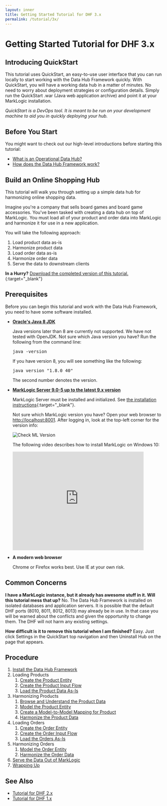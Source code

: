 ```yaml
---
layout: inner
title: Getting Started Tutorial for DHF 3.x
permalink: /tutorial/3x/
---
```


# Getting Started Tutorial for DHF 3.x

## Introducing QuickStart

This tutorial uses QuickStart, an easy-to-use user interface that you can run locally to start working with the Data Hub Framework quickly. With QuickStart, you will have a working data hub in a matter of minutes. No need to worry about deployment strategies or configuration details. Simply run the QuickStart .war (Java web application archive)  and point it at your MarkLogic installation.

_QuickStart is a DevOps tool. It is meant to be run on your development machine to aid you in quickly deploying your hub._

## Before You Start
You might want to check out our high-level introductions before starting this tutorial:

- [What is an Operational Data Hub?]({{site.baseurl}}/understanding/concepts/)
- [How does the Data Hub Framework work?]({{site.baseurl}}/understanding/how-it-works/)


## Build an Online Shopping Hub
This tutorial will walk you through setting up a simple data hub for harmonizing online shopping data.

Imagine you're a company that sells board games and board game accessories. You've been tasked with creating a data hub on top of MarkLogic. You must load all of your product and order data into MarkLogic and harmonize it for use in a new application.

You will take the following approach:

1. Load product data as-is
1. Harmonize product data
1. Load order data as-is
1. Harmonize order data
1. Serve the data to downstream clients

**In a Hurry?** [Download the completed version of this tutorial.](https://github.com/marklogic/marklogic-data-hub/tree/develop/examples/online-store){:target="_blank"}


## Prerequisites

Before you can begin this tutorial and work with the Data Hub Framework, you need to have some software installed.

- **[Oracle's Java 8 JDK](http://www.oracle.com/technetwork/java/javase/downloads/index.html)**

  Java versions later than 8 are currently not supported. We have not tested with OpenJDK. Not sure which Java version you have? Run the following from the command line:
  <pre class="cmdline">
  java -version
  </pre>
  If you have version 8, you will see something like the following:
  <pre class="cmdline">
  java version "1.8.0_40"
  </pre>
  The second number denotes the version.

- **[MarkLogic Server 9.0-5 up to the latest 9.x version](http://developer.marklogic.com/products/marklogic-server/9.0)**

  MarkLogic Server must be installed and initialized. See [the installation instructions](https://docs.marklogic.com/guide/installation){:target="_blank"}.

  Not sure which MarkLogic version you have? Open your web browser to [http://localhost:8001](http://localhost:8001). After logging in, look at the top-left corner for the version info:

  ![Check ML Version]({{site.baseurl}}/images/3x/ml-version-check.png)

  The following video describes how to install MarkLogic on Windows 10:
  <iframe width="420" height="315" src="https://www.youtube.com/embed/WaRi9HMtz5Q" frameborder="0" allowfullscreen></iframe>

- **A modern web browser**

  Chrome or Firefox works best. Use IE at your own risk.

## Common Concerns
**I have a MarkLogic instance, but it already has awesome stuff in it. Will this tutorial mess that up?**
No. The Data Hub Framework is installed on isolated databases and application servers. It is possible that the default DHF ports (8010, 8011, 8012, 8013) may already be in use. In that case you will be warned about the conflicts and given the opportunity to change them. The DHF will not harm any existing settings.

**How difficult is it to remove this tutorial when I am finished?**
Easy. Just click Settings in the QuickStart top navigation and then Uninstall Hub on the page that appears.

<!--- DHFPROD-646 TODO add navigation to the header/footer of tutorial pages to avoid having to click back to the TOC -->


## Procedure
1. [Install the Data Hub Framework]({{site.baseurl}}/tutorial/3x/install/)
1. Loading Products
   1. [Create the Product Entity]({{site.baseurl}}/tutorial/3x/create-product-entity/)
   1. [Create the Product Input Flow]({{site.baseurl}}/tutorial/3x/create-product-input-flow/)
   1. [Load the Product Data As-Is]({{site.baseurl}}/tutorial/3x/load-products-as-is/)
1. Harmonizing Products
   1. [Browse and Understand the Product Data]({{site.baseurl}}/tutorial/3x/browse-understand-product-data/)
   1. [Model the Product Entity]({{site.baseurl}}/tutorial/3x/modeling-product-entity/)
   1. [Create a Model-to-Model Mapping for Product]({{site.baseurl}}/tutorial/3x/mapping-product-entity/)
   1. [Harmonize the Product Data]({{site.baseurl}}/tutorial/3x/harmonizing-product-data/)
1. Loading Orders
   1. [Create the Order Entity]({{site.baseurl}}/tutorial/3x/create-order-entity/)
   1. [Create the Order Input Flow]({{site.baseurl}}/tutorial/3x/create-order-input-flow/)
   1. [Load the Orders As-Is]({{site.baseurl}}/tutorial/3x/load-orders-as-is/)
1. Harmonizing Orders
   1. [Model the Order Entity]({{site.baseurl}}/tutorial/3x/modeling-order-entity/)
   1. [Harmonize the Order Data]({{site.baseurl}}/tutorial/3x/harmonizing-order-data/)
1. [Serve the Data Out of MarkLogic]({{site.baseurl}}/tutorial/3x/serve-data/)
1. [Wrapping Up]({{site.baseurl}}/tutorial/3x/wrapping-up/)


## See Also
- [Tutorial for DHF 2.x]({{site.baseurl}}/tutorial/2x/)
- [Tutorial for DHF 1.x]({{site.baseurl}}/tutorial/1x/)
